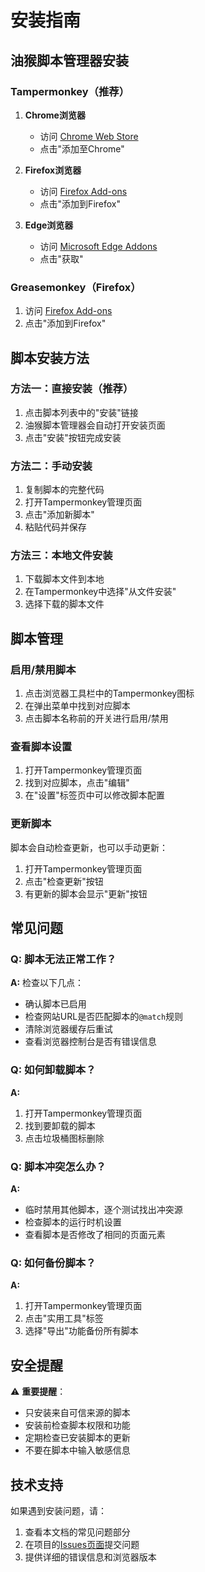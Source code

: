 # 安装指南

## 油猴脚本管理器安装

### Tampermonkey（推荐）

1. **Chrome浏览器**
   - 访问 [Chrome Web Store](https://chrome.google.com/webstore/detail/tampermonkey/dhdgffkkebhmkfjojejmpbldmpobfkfo)
   - 点击"添加至Chrome"

2. **Firefox浏览器**
   - 访问 [Firefox Add-ons](https://addons.mozilla.org/en-US/firefox/addon/tampermonkey/)
   - 点击"添加到Firefox"

3. **Edge浏览器**
   - 访问 [Microsoft Edge Addons](https://microsoftedge.microsoft.com/addons/detail/tampermonkey/iikmkjmpaadaobahmlepeloendndfphd)
   - 点击"获取"

### Greasemonkey（Firefox）

1. 访问 [Firefox Add-ons](https://addons.mozilla.org/en-US/firefox/addon/greasemonkey/)
2. 点击"添加到Firefox"

## 脚本安装方法

### 方法一：直接安装（推荐）

1. 点击脚本列表中的"安装"链接
2. 油猴脚本管理器会自动打开安装页面
3. 点击"安装"按钮完成安装

### 方法二：手动安装

1. 复制脚本的完整代码
2. 打开Tampermonkey管理页面
3. 点击"添加新脚本"
4. 粘贴代码并保存

### 方法三：本地文件安装

1. 下载脚本文件到本地
2. 在Tampermonkey中选择"从文件安装"
3. 选择下载的脚本文件

## 脚本管理

### 启用/禁用脚本

1. 点击浏览器工具栏中的Tampermonkey图标
2. 在弹出菜单中找到对应脚本
3. 点击脚本名称前的开关进行启用/禁用

### 查看脚本设置

1. 打开Tampermonkey管理页面
2. 找到对应脚本，点击"编辑"
3. 在"设置"标签页中可以修改脚本配置

### 更新脚本

脚本会自动检查更新，也可以手动更新：

1. 打开Tampermonkey管理页面
2. 点击"检查更新"按钮
3. 有更新的脚本会显示"更新"按钮

## 常见问题

### Q: 脚本无法正常工作？

**A:** 检查以下几点：
- 确认脚本已启用
- 检查网站URL是否匹配脚本的`@match`规则
- 清除浏览器缓存后重试
- 查看浏览器控制台是否有错误信息

### Q: 如何卸载脚本？

**A:** 
1. 打开Tampermonkey管理页面
2. 找到要卸载的脚本
3. 点击垃圾桶图标删除

### Q: 脚本冲突怎么办？

**A:**
- 临时禁用其他脚本，逐个测试找出冲突源
- 检查脚本的运行时机设置
- 查看脚本是否修改了相同的页面元素

### Q: 如何备份脚本？

**A:**
1. 打开Tampermonkey管理页面
2. 点击"实用工具"标签
3. 选择"导出"功能备份所有脚本

## 安全提醒

⚠️ **重要提醒**：
- 只安装来自可信来源的脚本
- 安装前检查脚本权限和功能
- 定期检查已安装脚本的更新
- 不要在脚本中输入敏感信息

## 技术支持

如果遇到安装问题，请：
1. 查看本文档的常见问题部分
2. 在项目的[Issues页面](https://github.com/yourusername/qmsl/issues)提交问题
3. 提供详细的错误信息和浏览器版本